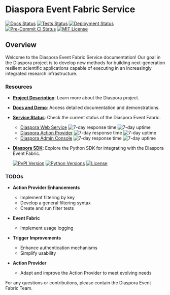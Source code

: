 # Diaspora Event Fabric Service

[![Docs Status](https://github.com/haochenpan/diaspora-service/actions/workflows/docs.yml/badge.svg)](https://github.com/haochenpan/diaspora-service/actions/workflows/docs.yml)
[![Tests Status](https://github.com/haochenpan/diaspora-service/actions/workflows/tests.yml/badge.svg)](https://github.com/haochenpan/diaspora-service/actions/workflows/tests.yml)
[![Deployment Status](https://github.com/haochenpan/diaspora-service/actions/workflows/deployment.yml/badge.svg)](https://github.com/haochenpan/diaspora-service/actions/workflows/deployment.yml)
[![Pre-Commit CI Status](https://results.pre-commit.ci/badge/github/haochenpan/diaspora-service/main.svg)](https://results.pre-commit.ci/latest/github/haochenpan/diaspora-service/main)
[![MIT License](https://img.shields.io/badge/license-MIT-blue)](https://opensource.org/licenses/MIT)

## Overview

Welcome to the Diaspora Event Fabric Service documentation! Our goal in the Diaspora project is to develop new methods for building next-generation resilient scientific applications capable of executing in an increasingly integrated research infrastructure.

### Resources

- **[Project Description](https://diaspora-project.github.io/)**: Learn more about the Diaspora project.
- **[Docs and Demo](https://haochenpan.github.io/diaspora-service/)**: Access detailed documentation and demonstrations.
- **[Service Status](https://haochenpan.github.io/diaspora-uptime-monitor/)**: Check the current status of the Diaspora Event Fabric.
    - [Diaspora Web Service](https://diaspora-web-service.ml22sevubfnks.us-east-1.cs.amazonlightsail.com)
    ![7-day response time](https://img.shields.io/endpoint?url=https%3A%2F%2Fraw.githubusercontent.com%2Fhaochenpan%2Fdiaspora-uptime-monitor%2FHEAD%2Fapi%2Fdiaspora-web-service%2Fresponse-time-week.json)
    ![7-day uptime](https://img.shields.io/endpoint?url=https%3A%2F%2Fraw.githubusercontent.com%2Fhaochenpan%2Fdiaspora-uptime-monitor%2FHEAD%2Fapi%2Fdiaspora-web-service%2Fuptime-week.json)
    - [Diaspora Action Provider](https://diaspora-action-provider.ml22sevubfnks.us-east-1.cs.amazonlightsail.com)
    ![7-day response time](https://img.shields.io/endpoint?url=https%3A%2F%2Fraw.githubusercontent.com%2Fhaochenpan%2Fdiaspora-uptime-monitor%2FHEAD%2Fapi%2Fdiaspora-action-provider%2Fresponse-time-week.json)
    ![7-day uptime](https://img.shields.io/endpoint?url=https%3A%2F%2Fraw.githubusercontent.com%2Fhaochenpan%2Fdiaspora-uptime-monitor%2FHEAD%2Fapi%2Fdiaspora-action-provider%2Fuptime-week.json)
    - [Diaspora Admin Console](http://100.27.155.7/)
    ![7-day response time](https://img.shields.io/endpoint?url=https%3A%2F%2Fraw.githubusercontent.com%2Fhaochenpan%2Fdiaspora-uptime-monitor%2FHEAD%2Fapi%2Fdiaspora-admin-console%2Fresponse-time-week.json)
    ![7-day uptime](https://img.shields.io/endpoint?url=https%3A%2F%2Fraw.githubusercontent.com%2Fhaochenpan%2Fdiaspora-uptime-monitor%2FHEAD%2Fapi%2Fdiaspora-admin-console%2Fuptime-week.json)

- **[Diaspora SDK](https://github.com/globus-labs/diaspora-event-sdk)**: Explore the Python SDK for integrating with the Diaspora Event Fabric.

    [![PyPI Version](https://img.shields.io/pypi/v/diaspora-event-sdk?color=teal)](https://pypi.org/project/diaspora-event-sdk/)
    [![Python Versions](https://img.shields.io/pypi/pyversions/diaspora-event-sdk.svg)](https://pypi.org/project/diaspora-event-sdk/)
    [![License](https://img.shields.io/badge/License-Apache%202.0-blue.svg)](https://opensource.org/licenses/Apache-2.0)

### TODOs

- **Action Provider Enhancements**
  - Implement filtering by key
  - Develop a general filtering syntax
  - Create and run filter tests

- **Event Fabric**
  - Implement usage logging

- **Trigger Improvements**
  - Enhance authentication mechanisms
  - Simplify usability

- **Action Provider**
  - Adapt and improve the Action Provider to meet evolving needs

For any questions or contributions, please contain the Diaspora Event Fabric Team.
